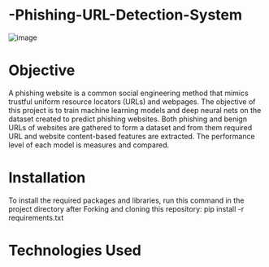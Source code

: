 # -Phishing-URL-Detection-System
![image](https://github.com/user-attachments/assets/b7f70775-59b9-4b2b-beb6-2d8a7418e191)



# Objective
A phishing website is a common social engineering method that mimics trustful uniform resource locators (URLs) and webpages. The objective of this project is to train machine learning models and deep neural nets on the dataset created to predict phishing websites. Both phishing and benign URLs of websites are gathered to form a dataset and from them required URL and website content-based features are extracted. The performance level of each model is measures and compared.
# Installation
To install the required packages and libraries, run this command in the project directory after Forking and cloning this repository:
pip install -r requirements.txt
# Technologies Used

